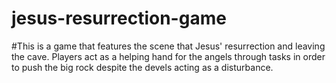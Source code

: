 # jesus-resurrection-game

#This is a game that features the scene that Jesus' resurrection and leaving the cave. Players act as a helping hand for the angels through tasks in order to push the big rock despite the devels acting as a disturbance. 
